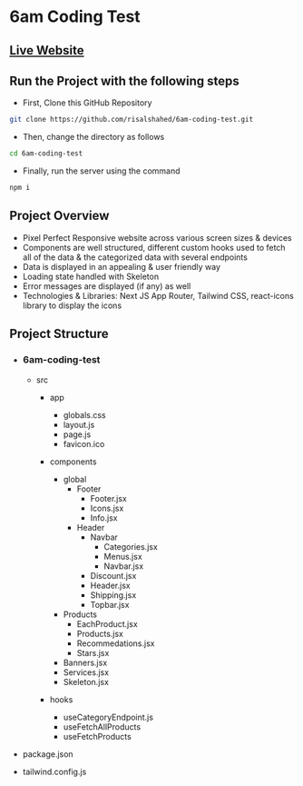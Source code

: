 # 6am Coding Test

## [Live Website](https://6am-coding-test.vercel.app)

## Run the Project with the following steps

- First, Clone this GitHub Repository
```bash
git clone https://github.com/risalshahed/6am-coding-test.git
```

- Then, change the directory as follows
```bash
cd 6am-coding-test
```

- Finally, run the server using the command
```bash
npm i
```

## Project Overview
- Pixel Perfect Responsive website across various screen sizes & devices
- Components are well structured, different custom hooks used to fetch all of the data & the categorized data with several endpoints
- Data is displayed in an appealing & user friendly way
- Loading state handled with Skeleton
- Error messages are displayed (if any) as well
- Technologies & Libraries: Next JS App Router, Tailwind CSS, react-icons library to display the icons

## Project Structure
- ### 6am-coding-test
  - src
    - app
      - globals.css
      - layout.js
      - page.js
      - favicon.ico

    - components
      - global
        - Footer
          - Footer.jsx
          - Icons.jsx
          - Info.jsx
        - Header
          - Navbar
            - Categories.jsx
            - Menus.jsx
            - Navbar.jsx
          - Discount.jsx
          - Header.jsx
          - Shipping.jsx
          - Topbar.jsx
      - Products
        - EachProduct.jsx
        - Products.jsx
        - Recommedations.jsx
        - Stars.jsx
      - Banners.jsx
      - Services.jsx
      - Skeleton.jsx

    - hooks
      - useCategoryEndpoint.js
      - useFetchAllProducts
      - useFetchProducts

- package.json
- tailwind.config.js